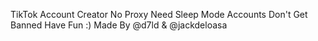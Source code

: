 TikTok Account Creator
No Proxy Need
Sleep Mode
Accounts Don't Get Banned 
Have Fun :)
Made By @d7ld & @jackdeloasa

